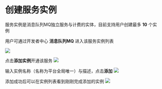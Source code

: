 # 创建服务实例

服务实例是消息队列MQ独立服务与计费的实体，目前支持用户创建最多 **10** 个实例

用户可通过开发者中心 **消息队列MQ** 进入该服务实例列表

![](/images/mq/MQ入口.png)

点击**添加实例**开通该服务 
![](/images/mq/添加实例入口.png)

输入实例名称（名称为平台全局唯一）与描述，点击**添加**
![](/images/mq/添加实例.jpg)

添加成功后可以在实例列表看到刚刚完成添加的实例
![](/images/mq/完成添加.jpg)

